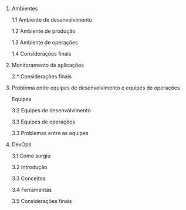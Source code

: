 
1. Ambientes

	1.1 Ambiente de desenvolvimento

	1.2 Ambiente de produção

	1.3 Ambiente de operações	

	1.4 Considerações finais


2. Monitoramento de aplicações
	
	2.* Considerações finais


3. Problema entre equipes de desenvolvimento e equipes de operações

	Equipes 

	3.2 Equipes de desenvolvimento 

	3.3 Equipes de operações

	3.3 Problemas entre as equipes 


4. DevOps

	3.1 Como surgiu

	3.2 Introdução

	3.3 Conceitos

	3.4 Ferramentas

	3.5 Considerações finais


